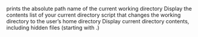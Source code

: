 prints the absolute path name of the current working directory
Display the contents list of your current directory
script that changes the working directory to the user’s home directory
Display current directory contents, including hidden files (starting with .)
